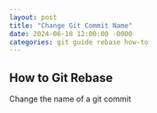 ```yaml
---
layout: post
title: "Change Git Commit Name"
date: 2024-06-18 12:00:00 -0000
categories: git guide rebase how-to
---
```

## How to Git Rebase 
Change the name of a git commit

